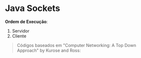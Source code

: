 # Java Sockets

**Ordem de Execução**:

 1. Servidor
 2. Cliente

	

>Códigos baseados em "Computer Networking: A Top Down Approach" by Kurose and Ross: 

